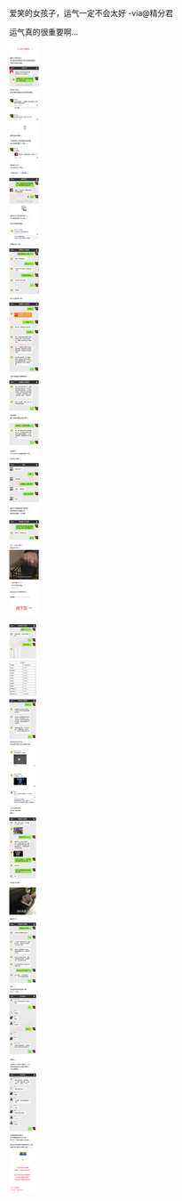 爱笑的女孩子，运气一定不会太好 -via@精分君

运气真的很重要啊...

![2e407868f7ed444fa370c079c11d246a.jpg](https://raw.githubusercontent.com/wxlzmt/cdn1/master/ext/qw/groups/30082/2e407868f7ed444fa370c079c11d246a.jpg)

![1fb2ec19e67142069c883fa93f33d387.jpg](https://raw.githubusercontent.com/wxlzmt/cdn1/master/ext/qw/groups/30082/1fb2ec19e67142069c883fa93f33d387.jpg)

